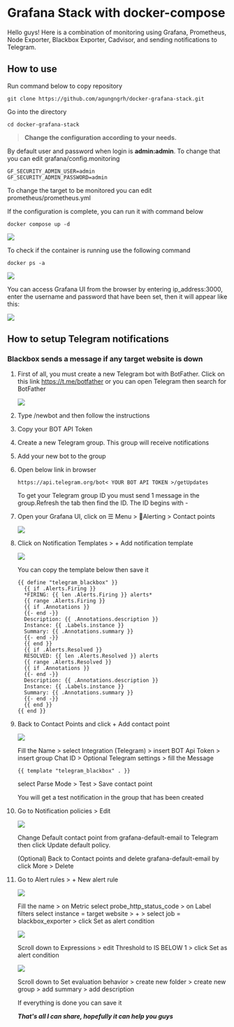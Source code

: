 # Grafana Stack with docker-compose

Hello guys! Here is a combination of monitoring using Grafana, Prometheus, Node Exporter, Blackbox Exporter, Cadvisor, and sending notifications to Telegram.

## How to use

Run command below to copy repository

```
git clone https://github.com/agungngrh/docker-grafana-stack.git
```

Go into the directory

```
cd docker-grafana-stack
```

> **Change the configuration according to your needs.**

By default user and password when login is **admin:admin**. To change that you can edit grafana/config.monitoring

```
GF_SECURITY_ADMIN_USER=admin
GF_SECURITY_ADMIN_PASSWORD=admin
```

To change the target to be monitored you can edit prometheus/prometheus.yml

If the configuration is complete, you can run it with command below

```
docker compose up -d
```

![](https://github.com/goongrh/docker-grafana-stack/blob/main/images/docker-compose-up-d.png)

To check if the container is running use the following command

```
docker ps -a
```

![](https://github.com/goongrh/docker-grafana-stack/blob/main/images/docker-ps-a.png)

You can access Grafana UI from the browser by entering ip_address:3000, enter the username and password that have been set, then it will appear like this:

![](https://github.com/goongrh/docker-grafana-stack/blob/main/images/home-page.png)

## How to setup Telegram notifications

### Blackbox sends a message if any target website is down

1. First of all, you must create a new Telegram bot with BotFather. Click on this link https://t.me/botfather or you can open Telegram then search for BotFather

    ![](https://github.com/goongrh/docker-grafana-stack/blob/main/images/botfather.png)

2. Type /newbot and then follow the instructions

3. Copy your BOT API Token

4. Create a new Telegram group. This group will receive notifications

5. Add your new bot to the group

6. Open below link in browser
    ```
    https://api.telegram.org/bot< YOUR BOT API TOKEN >/getUpdates
    ```
    To get your Telegram group ID you must send 1 message in the group.Refresh the tab then find the ID. The ID begins with -

7. Open your Grafana UI, click on ☰ Menu > 🔔Alerting > Contact points

    ![](https://github.com/goongrh/docker-grafana-stack/blob/main/images/alerting.png)

8. Click on Notification Templates > + Add notification template

    ![](https://github.com/goongrh/docker-grafana-stack/blob/main/images/notification-template.png)

    You can copy the template below then save it

    ```
    {{ define "telegram_blackbox" }}
      {{ if .Alerts.Firing }}
      *FIRING: {{ len .Alerts.Firing }} alerts*
      {{ range .Alerts.Firing }} 
      {{ if .Annotations }}
      {{- end -}}
      Description: {{ .Annotations.description }}
      Instance: {{ .Labels.instance }}
      Summary: {{ .Annotations.summary }}
      {{- end -}}
      {{ end }}
      {{ if .Alerts.Resolved }}
      RESOLVED: {{ len .Alerts.Resolved }} alerts
      {{ range .Alerts.Resolved }}
      {{ if .Annotations }}
      {{- end -}}
      Description: {{ .Annotations.description }}
      Instance: {{ .Labels.instance }}
      Summary: {{ .Annotations.summary }}
      {{- end -}}
      {{ end }}
    {{ end }}
    ```

9. Back to Contact Points and click + Add contact point

    ![](https://github.com/goongrh/docker-grafana-stack/blob/main/images/contact-points.png)

    Fill the Name > select Integration (Telegram) > insert BOT Api Token > insert group Chat ID > Optional Telegram settings > fill the Message 
    
    ```
    {{ template "telegram_blackbox" . }}
    ```

    select Parse Mode > Test > Save contact point

    You will get a test notification in the group that has been created

10. Go to Notification policies > Edit

    ![](https://github.com/goongrh/docker-grafana-stack/blob/main/images/notification-policies.png)

    Change Default contact point from grafana-default-email to Telegram then click Update default policy. 
    
    (Optional) Back to Contact points and delete grafana-default-email by click More > Delete

11. Go to Alert rules > + New alert rule

    ![](https://github.com/goongrh/docker-grafana-stack/blob/main/images/new-alert-rule.png)

    Fill the name > on Metric select probe_http_status_code > on Label filters select instance = target website > + > select job = blackbox_exporter > click Set as alert condition

    ![](https://github.com/goongrh/docker-grafana-stack/blob/main/images/expressions.png)

    Scroll down to Expressions > edit Threshold to IS BELOW 1 > click Set as alert condition

    ![](https://github.com/goongrh/docker-grafana-stack/blob/main/images/behavior%20%26%20annotations.png)

    Scroll down to Set evaluation behavior > create new folder > create new group > add summary > add description

    If everything is done you can save it

    ***That's all I can share, hopefully it can help you guys***

